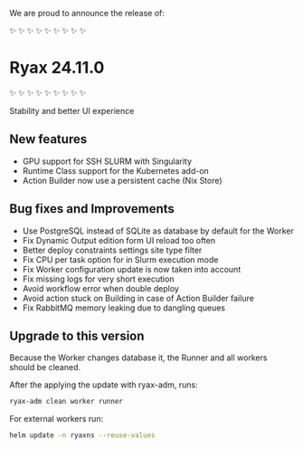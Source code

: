 We are proud to announce the release of:

​✨​ ​✨​ ​✨​ ​✨​ ​✨​ ​✨​ ​✨​ ​✨​ ​✨​
# Ryax 24.11.0
​✨​ ​✨​ ​✨​ ​✨​ ​✨​ ​✨​ ​✨​ ​✨​ ​✨​

Stability and better UI experience

## New features

- GPU support for SSH SLURM with Singularity
- Runtime Class support for the Kubernetes add-on
- Action Builder now use a persistent cache (Nix Store)

## Bug fixes and Improvements

- Use PostgreSQL instead of SQLite as database by default for the Worker
- Fix Dynamic Output edition form UI reload too often
- Better deploy constraints settings site type filter
- Fix CPU per task option for in Slurm execution mode
- Fix Worker configuration update is now taken into account
- Fix missing logs for very short execution
- Avoid workflow error when double deploy
- Avoid action stuck on Building in case of Action Builder failure
- Fix RabbitMQ memory leaking due to dangling queues

## Upgrade to this version

Because the Worker changes database it, the Runner and all workers should be cleaned.

After the applying the update with ryax-adm, runs:
```sh
ryax-adm clean worker runner
```
For external workers run:
```sh
helm update -n ryaxns --reuse-values
```
